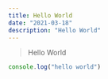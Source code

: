 ```yaml
---
title: Hello World
date: "2021-03-18"
description: "Hello World"
---
```


> Hello World

```ts
console.log("hello world")
```
